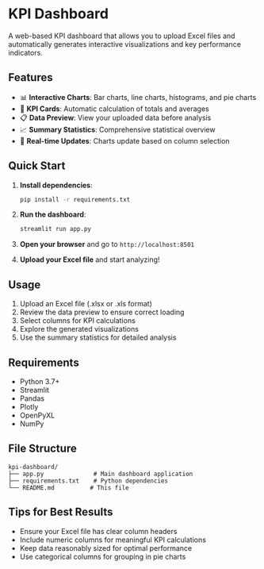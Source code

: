 # KPI Dashboard

A web-based KPI dashboard that allows you to upload Excel files and automatically generates interactive visualizations and key performance indicators.

## Features

- 📊 **Interactive Charts**: Bar charts, line charts, histograms, and pie charts
- 🎯 **KPI Cards**: Automatic calculation of totals and averages
- 📋 **Data Preview**: View your uploaded data before analysis
- 📈 **Summary Statistics**: Comprehensive statistical overview
- 🔄 **Real-time Updates**: Charts update based on column selection

## Quick Start

1. **Install dependencies**:
   ```bash
   pip install -r requirements.txt
   ```

2. **Run the dashboard**:
   ```bash
   streamlit run app.py
   ```

3. **Open your browser** and go to `http://localhost:8501`

4. **Upload your Excel file** and start analyzing!

## Usage

1. Upload an Excel file (.xlsx or .xls format)
2. Review the data preview to ensure correct loading
3. Select columns for KPI calculations
4. Explore the generated visualizations
5. Use the summary statistics for detailed analysis

## Requirements

- Python 3.7+
- Streamlit
- Pandas
- Plotly
- OpenPyXL
- NumPy

## File Structure

```
kpi-dashboard/
├── app.py              # Main dashboard application
├── requirements.txt    # Python dependencies
└── README.md          # This file
```

## Tips for Best Results

- Ensure your Excel file has clear column headers
- Include numeric columns for meaningful KPI calculations
- Keep data reasonably sized for optimal performance
- Use categorical columns for grouping in pie charts